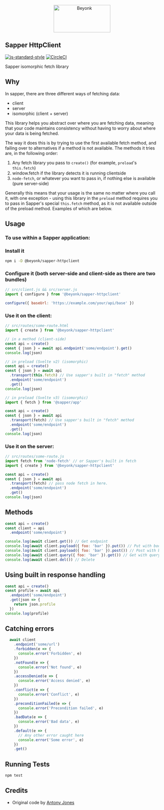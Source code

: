<p align="center">
  <img width="186" height="90" src="https://user-images.githubusercontent.com/218949/44782765-377e7c80-ab80-11e8-9dd8-fce0e37c235b.png" alt="Beyonk" />
</p>

## Sapper HttpClient

[![js-standard-style](https://img.shields.io/badge/code%20style-standard-brightgreen.svg)](http://standardjs.com) [![CircleCI](https://circleci.com/gh/beyonk-adventures/sapper-httpclient.svg?style=shield)](https://circleci.com/gh/beyonk-adventures/sapper-httpclient)

Sapper isomorphic fetch library

## Why

In sapper, there are three different ways of fetching data:

* client
* server
* isomorphic (client + server)

This library helps you abstract over where you are fetching data, meaning that your code maintains consistency without having to worry about where your data is being fetched.

The way it does this is by trying to use the first available fetch method, and failing over to alternatives if a  method is not available. The methods it tries are, in the following order:

1. Any fetch library you pass to `create()` (for example, `preload`'s `this.fetch`)
1. window.fetch if the library detects it is running clientside
1. `node-fetch`, or whatever you want to pass in, if nothing else is available (pure server-side)

Generally this means that your usage is the same no matter where you call it, with one exception - using this library in the `preload` method requires you to pass in Sapper's special `this.fetch` method, as it is not available outside of the preload method. Examples of which are below.

## Usage

### To use within a Sapper application:

### Install it

```bash
npm i -D @beyonk/sapper-httpclient
```

### Configure it (both server-side and client-side as there are two bundles)

```js
// src/client.js && src/server.js
import { configure } from '@beyonk/sapper-httpclient'

configure({ baseUrl: 'https://example.com/your/api/base' })
```

### Use it on the client:

```js
// src/routes/some-route.html
import { create } from '@beyonk/sapper-httpclient'

// in a method (client-side)
const api = create()
const { json } = await api.endpoint('some/endpoint').get()
console.log(json)

// in preload (Svelte v2) (isomorphic)
const api = create()
const { json } = await api
  .transport(this.fetch) // Use sapper's built in "fetch" method
  .endpoint('some/endpoint')
  .get()
console.log(json)

// in preload (Svelte v3) (isomorphic)
import { fetch } from '@sapper/app'

const api = create()
const { json } = await api
  .transport(fetch) // Use sapper's built in "fetch" method
  .endpoint('some/endpoint')
  .get()
console.log(json)
```

### Use it on the server:

```js
// src/routes/some-route.js
import fetch from 'node-fetch' // or Sapper's built in fetch
import { create } from '@beyonk/sapper-httpclient'

const api = create()
const { json } = await api
  .transport(fetch) // pass node fetch in here.
  .endpoint('some/endpoint')
  .get()
console.log(json)
```

## Methods

```js
const api = create()
const client = api
  .endpoint('some/endpoint')

console.log(await client.get()) // Get endpoint
console.log(await client.payload({ foo: 'bar' }).put()) // Put with body
console.log(await client.payload({ foo: 'bar' }).post()) // Post with body
console.log(await client.query({ foo: 'bar' }).get()) // Get with query
console.log(await client.del()) // Delete
```

## Using built in response handling

```js
const api = create()
const profile = await api
  .endpoint('some/endpoint')
  .get(json => {
    return json.profile
  })
console.log(profile)
```

## Catching errors

```js
  await client
    .endpoint('some/url')
    .forbidden(e => {
      console.error('Forbidden', e)
    })
    .notFound(e => {
      console.error('Not found', e)
    })
    .accessDenied(e => {
      console.error('Access denied', e)
    })
    .conflict(e => {
      console.error('Conflict', e)
    })
    .preconditionFailed(e => {
      console.error('Precondition failed', e)
    })
    .badData(e => {
      console.error('Bad data', e)
    })
    .default(e => {
      // Any other error caught here
      console.error('Some error', e)
    })
    .get()
```

## Running Tests

```js
npm test
```

## Credits

* Original code by [Antony Jones](https://github.com/antony)
